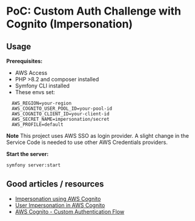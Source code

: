 # PoC: Custom Auth Challenge with Cognito (Impersonation)

## Usage

**Prerequisites:**
- AWS Access
- PHP >8.2 and composer installed
- Symfony CLI installed
- These envs set:

```text
  AWS_REGION=your-region
  AWS_COGNITO_USER_POOL_ID=your-pool-id
  AWS_COGNITO_CLIENT_ID=your-client-id
  AWS_SECRET_NAME=impersonation/secret
  AWS_PROFILE=default
```

**Note** This project uses AWS SSO as login provider. A slight change in the Service Code is needed to use other
AWS Credentials providers.

**Start the server:**

```bash
symfony server:start
```



## Good articles / resources

- [Impersonation using AWS Cognito](https://serverlessfolks.com/impersonation-using-aws-congito)
- [User Impersonation in AWS Cognito](https://medium.com/codex/user-impersonation-in-aws-cognito-dba39219f467)
- [AWS Cognito - Custom Authentication Flow](https://docs.aws.amazon.com/cognito/latest/developerguide/user-pool-lambda-challenge.html) 
